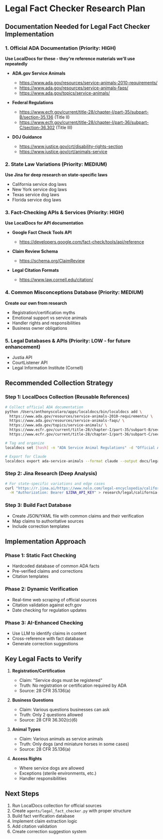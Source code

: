 # Legal Fact Checker Research Plan

## Documentation Needed for Legal Fact Checker Implementation

### 1. Official ADA Documentation (Priority: HIGH)
**Use LocalDocs for these - they're reference materials we'll use repeatedly**

- **ADA.gov Service Animals**
  - https://www.ada.gov/resources/service-animals-2010-requirements/
  - https://www.ada.gov/resources/service-animals-faqs/
  - https://www.ada.gov/topics/service-animals/

- **Federal Regulations**
  - https://www.ecfr.gov/current/title-28/chapter-I/part-35/subpart-B/section-35.136 (Title II)
  - https://www.ecfr.gov/current/title-28/chapter-I/part-36/subpart-C/section-36.302 (Title III)

- **DOJ Guidance**
  - https://www.justice.gov/crt/disability-rights-section
  - https://www.justice.gov/crt/animals-service

### 2. State Law Variations (Priority: MEDIUM)
**Use Jina for deep research on state-specific laws**

- California service dog laws
- New York service dog laws
- Texas service dog laws
- Florida service dog laws

### 3. Fact-Checking APIs & Services (Priority: HIGH)
**Use LocalDocs for API documentation**

- **Google Fact Check Tools API**
  - https://developers.google.com/fact-check/tools/api/reference
  
- **Claim Review Schema**
  - https://schema.org/ClaimReview
  
- **Legal Citation Formats**
  - https://www.law.cornell.edu/citation/

### 4. Common Misconceptions Database (Priority: MEDIUM)
**Create our own from research**

- Registration/certification myths
- Emotional support vs service animals
- Handler rights and responsibilities
- Business owner obligations

### 5. Legal Databases & APIs (Priority: LOW - for future enhancement)
- Justia API
- CourtListener API
- Legal Information Institute (Cornell)

## Recommended Collection Strategy

### Step 1: LocalDocs Collection (Reusable References)
```bash
# Collect official ADA documentation
python /Users/anthonyscolaro/apps/localdocs/bin/localdocs add \
  https://www.ada.gov/resources/service-animals-2010-requirements/ \
  https://www.ada.gov/resources/service-animals-faqs/ \
  https://www.ada.gov/topics/service-animals/ \
  https://www.ecfr.gov/current/title-28/chapter-I/part-35/subpart-B/section-35.136 \
  https://www.ecfr.gov/current/title-28/chapter-I/part-36/subpart-C/section-36.302

# Tag and organize
localdocs set [hash] -n "ADA Service Animal Regulations" -d "Official ADA and DOJ guidance on service animals" -t "ada,legal,service-dogs,regulations"

# Export for Claude
localdocs export ada-service-animals --format claude --output docs/legal-references/
```

### Step 2: Jina Research (Deep Analysis)
```bash
# For state-specific variations and edge cases
curl "https://r.jina.ai/https://www.nolo.com/legal-encyclopedia/california-laws-psychiatric-service-dogs-emotional-support-animals-public-places.html" \
  -H "Authorization: Bearer $JINA_API_KEY" > research/legal/california-service-dog-laws.md
```

### Step 3: Build Fact Database
- Create JSON/YAML file with common claims and their verification
- Map claims to authoritative sources
- Include correction templates

## Implementation Approach

### Phase 1: Static Fact Checking
- Hardcoded database of common ADA facts
- Pre-verified claims and corrections
- Citation templates

### Phase 2: Dynamic Verification
- Real-time web scraping of official sources
- Citation validation against ecfr.gov
- Date checking for regulation updates

### Phase 3: AI-Enhanced Checking
- Use LLM to identify claims in content
- Cross-reference with fact database
- Generate correction suggestions

## Key Legal Facts to Verify

1. **Registration/Certification**
   - Claim: "Service dogs must be registered"
   - Truth: No registration or certification required by ADA
   - Source: 28 CFR 35.136(a)

2. **Business Questions**
   - Claim: Various questions businesses can ask
   - Truth: Only 2 questions allowed
   - Source: 28 CFR 36.302(c)(6)

3. **Animal Types**
   - Claim: Various animals as service animals
   - Truth: Only dogs (and miniature horses in some cases)
   - Source: 28 CFR 35.136(a)

4. **Access Rights**
   - Where service dogs are allowed
   - Exceptions (sterile environments, etc.)
   - Handler responsibilities

## Next Steps

1. Run LocalDocs collection for official sources
2. Create `agents/legal_fact_checker.py` with proper structure
3. Build fact verification database
4. Implement claim extraction logic
5. Add citation validation
6. Create correction suggestion system